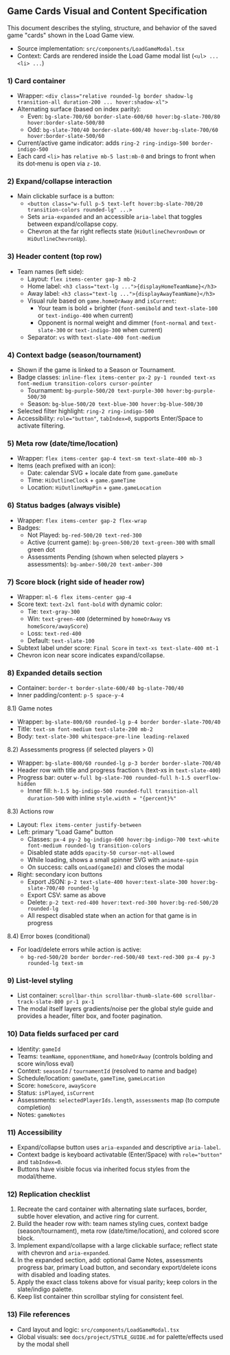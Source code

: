 ## Game Cards Visual and Content Specification

This document describes the styling, structure, and behavior of the saved game "cards" shown in the Load Game view.

- Source implementation: `src/components/LoadGameModal.tsx`
- Context: Cards are rendered inside the Load Game modal list (`<ul> ... <li> ...`)

### 1) Card container
- Wrapper: `<div class="relative rounded-lg border shadow-lg transition-all duration-200 ... hover:shadow-xl">`
- Alternating surface (based on index parity):
  - Even: `bg-slate-700/60 border-slate-600/60 hover:bg-slate-700/80 hover:border-slate-500/80`
  - Odd:  `bg-slate-700/40 border-slate-600/40 hover:bg-slate-700/60 hover:border-slate-500/60`
- Current/active game indicator: adds `ring-2 ring-indigo-500 border-indigo-500`
- Each card `<li>` has `relative mb-5 last:mb-0` and brings to front when its dot‑menu is open via `z-10`.

### 2) Expand/collapse interaction
- Main clickable surface is a button:
  - `<button class="w-full p-5 text-left hover:bg-slate-700/20 transition-colors rounded-lg" ...>`
  - Sets `aria-expanded` and an accessible `aria-label` that toggles between expand/collapse copy.
  - Chevron at the far right reflects state (`HiOutlineChevronDown` or `HiOutlineChevronUp`).

### 3) Header content (top row)
- Team names (left side):
  - Layout: `flex items-center gap-3 mb-2`
  - Home label: `<h3 class="text-lg ...">{displayHomeTeamName}</h3>`
  - Away label: `<h3 class="text-lg ...">{displayAwayTeamName}</h3>`
  - Visual rule based on `game.homeOrAway` and `isCurrent`:
    - Your team is bold + brighter (`font-semibold` and `text-slate-100` or `text-indigo-400` when current)
    - Opponent is normal weight and dimmer (`font-normal` and `text-slate-300` or `text-indigo-300` when current)
  - Separator: `vs` with `text-slate-400 font-medium`

### 4) Context badge (season/tournament)
- Shown if the game is linked to a Season or Tournament.
- Badge classes: `inline-flex items-center px-2 py-1 rounded text-xs font-medium transition-colors cursor-pointer`
  - Tournament: `bg-purple-500/20 text-purple-300 hover:bg-purple-500/30`
  - Season:     `bg-blue-500/20 text-blue-300 hover:bg-blue-500/30`
- Selected filter highlight: `ring-2 ring-indigo-500`
- Accessibility: `role="button"`, `tabIndex=0`, supports Enter/Space to activate filtering.

### 5) Meta row (date/time/location)
- Wrapper: `flex items-center gap-4 text-sm text-slate-400 mb-3`
- Items (each prefixed with an icon):
  - Date: calendar SVG + locale date from `game.gameDate`
  - Time: `HiOutlineClock` + `game.gameTime`
  - Location: `HiOutlineMapPin` + `game.gameLocation`

### 6) Status badges (always visible)
- Wrapper: `flex items-center gap-2 flex-wrap`
- Badges:
  - Not Played: `bg-red-500/20 text-red-300`
  - Active (current game): `bg-green-500/20 text-green-300` with small green dot
  - Assessments Pending (shown when selected players > assessments): `bg-amber-500/20 text-amber-300`

### 7) Score block (right side of header row)
- Wrapper: `ml-6 flex items-center gap-4`
- Score text: `text-2xl font-bold` with dynamic color:
  - Tie: `text-gray-300`
  - Win: `text-green-400` (determined by `homeOrAway` vs `homeScore/awayScore`)
  - Loss: `text-red-400`
  - Default: `text-slate-100`
- Subtext label under score: `Final Score` in `text-xs text-slate-400 mt-1`
- Chevron icon near score indicates expand/collapse.

### 8) Expanded details section
- Container: `border-t border-slate-600/40 bg-slate-700/40`
- Inner padding/content: `p-5 space-y-4`

8.1) Game notes
- Wrapper: `bg-slate-800/60 rounded-lg p-4 border border-slate-700/40`
- Title: `text-sm font-medium text-slate-200 mb-2`
- Body: `text-slate-300 whitespace-pre-line leading-relaxed`

8.2) Assessments progress (if selected players > 0)
- Wrapper: `bg-slate-800/60 rounded-lg p-3 border border-slate-700/40`
- Header row with title and progress fraction `%` (text-xs in `text-slate-400`)
- Progress bar: outer `w-full bg-slate-700 rounded-full h-1.5 overflow-hidden`
  - Inner fill: `h-1.5 bg-indigo-500 rounded-full transition-all duration-500` with inline `style.width = "{percent}%"`

8.3) Actions row
- Layout: `flex items-center justify-between`
- Left: primary "Load Game" button
  - Classes: `px-4 py-2 bg-indigo-600 hover:bg-indigo-700 text-white font-medium rounded-lg transition-colors`
  - Disabled state adds `opacity-50 cursor-not-allowed`
  - While loading, shows a small spinner SVG with `animate-spin`
  - On success: calls `onLoad(gameId)` and closes the modal
- Right: secondary icon buttons
  - Export JSON: `p-2 text-slate-400 hover:text-slate-300 hover:bg-slate-700/40 rounded-lg`
  - Export CSV:  same as above
  - Delete: `p-2 text-red-400 hover:text-red-300 hover:bg-red-500/20 rounded-lg`
  - All respect disabled state when an action for that game is in progress

8.4) Error boxes (conditional)
- For load/delete errors while action is active:
  - `bg-red-500/20 border border-red-500/40 text-red-300 px-4 py-3 rounded-lg text-sm`

### 9) List-level styling
- List container: `scrollbar-thin scrollbar-thumb-slate-600 scrollbar-track-slate-800 pr-1 px-1`
- The modal itself layers gradients/noise per the global style guide and provides a header, filter box, and footer pagination.

### 10) Data fields surfaced per card
- Identity: `gameId`
- Teams: `teamName`, `opponentName`, and `homeOrAway` (controls bolding and score win/loss eval)
- Context: `seasonId` / `tournamentId` (resolved to name and badge)
- Schedule/location: `gameDate`, `gameTime`, `gameLocation`
- Score: `homeScore`, `awayScore`
- Status: `isPlayed`, `isCurrent`
- Assessments: `selectedPlayerIds.length`, `assessments` map (to compute completion)
- Notes: `gameNotes`

### 11) Accessibility
- Expand/collapse button uses `aria-expanded` and descriptive `aria-label`.
- Context badge is keyboard activatable (Enter/Space) with `role="button"` and `tabIndex=0`.
- Buttons have visible focus via inherited focus styles from the modal/theme.

### 12) Replication checklist
1. Recreate the card container with alternating slate surfaces, border, subtle hover elevation, and active ring for current.
2. Build the header row with: team names styling cues, context badge (season/tournament), meta row (date/time/location), and colored score block.
3. Implement expand/collapse with a large clickable surface; reflect state with chevron and `aria-expanded`.
4. In the expanded section, add: optional Game Notes, assessments progress bar, primary Load button, and secondary export/delete icons with disabled and loading states.
5. Apply the exact class tokens above for visual parity; keep colors in the slate/indigo palette.
6. Keep list container thin scrollbar styling for consistent feel.

### 13) File references
- Card layout and logic: `src/components/LoadGameModal.tsx`
- Global visuals: see `docs/project/STYLE_GUIDE.md` for palette/effects used by the modal shell


